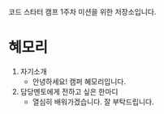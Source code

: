코드 스타터 캠프 1주차 미션을 위한 저장소입니다.
# 혜모리
1. 자기소개
    - 안녕하세요! 캠퍼 혜모리입니다.
2. 담당멘토에게 전하고 싶은 한마디
    - 열심히 배워가겠습니다. 잘 부탁드립니다.
